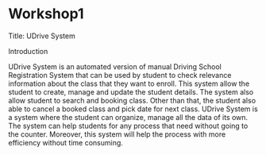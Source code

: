 # Workshop1
Title: UDrive System

Introduction

UDrive System is an automated version of manual Driving School Registration System that can be used by student to check relevance information about the class that they want to enroll. This system allow the student to create, manage and update the student details. The system also allow student to search and booking class. Other than that, the student also able to cancel a booked class and pick date for next class. UDrive System is a system where the student can organize, manage all the data of its own. The system can help students for any process that need without going to the counter. Moreover, this system will help the process with more efficiency without time consuming.
